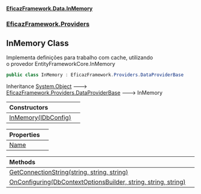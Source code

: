 #### [EficazFramework.Data.InMemory](EficazFrameworkInMemoryDataProvider.md 'EficazFramework InMemory Data Provider')
### [EficazFramework.Providers](EficazFrameworkInMemoryDataProvider.md#EficazFramework.Providers 'EficazFramework.Providers')

## InMemory Class

Implementa definições para trabalho com cache, utilizando  
o provedor EntityFrameworkCore.InMemory

```csharp
public class InMemory : EficazFramework.Providers.DataProviderBase
```

Inheritance [System.Object](https://docs.microsoft.com/en-us/dotnet/api/System.Object 'System.Object') &#129106; [EficazFramework.Providers.DataProviderBase](https://docs.microsoft.com/en-us/dotnet/api/EficazFramework.Providers.DataProviderBase 'EficazFramework.Providers.DataProviderBase') &#129106; InMemory

| Constructors | |
| :--- | :--- |
| [InMemory(IDbConfig)](EficazFramework.Providers/InMemory/InMemory(IDbConfig).md 'EficazFramework.Providers.InMemory.InMemory(EficazFramework.Configuration.IDbConfig)') | |

| Properties | |
| :--- | :--- |
| [Name](EficazFramework.Providers/InMemory/Name.md 'EficazFramework.Providers.InMemory.Name') | |

| Methods | |
| :--- | :--- |
| [GetConnectionString(string, string, string)](EficazFramework.Providers/InMemory/GetConnectionString(string,string,string).md 'EficazFramework.Providers.InMemory.GetConnectionString(string, string, string)') | |
| [OnConfiguring(DbContextOptionsBuilder, string, string, string)](EficazFramework.Providers/InMemory/OnConfiguring(DbContextOptionsBuilder,string,string,string).md 'EficazFramework.Providers.InMemory.OnConfiguring(Microsoft.EntityFrameworkCore.DbContextOptionsBuilder, string, string, string)') | |
